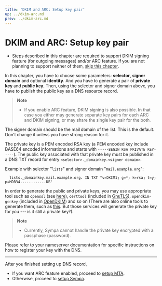 ```yaml
---
title: 'DKIM and ARC: Setup key pair'
up: ../dkim-arc.md
prev: ../dkim-arc.md
---
```


DKIM and ARC: Setup key pair
============================

  * Steps described in this chapter are required to support DKIM signing
    feature (for outgoing messages) and/or ARC feature.
    If you are not planning to support neither of them,
    [skip this chapter](setup-sympa.md).

In this chapter, you have to choose some parameters:
**selector**, **signer domain** and optional **identity**.
And you have to generate a pair of **private key** and **public key**.
Then, using the selector and signer domain above,
you have to publish the public key as a DNS resource record.

> **Note**
>
>   * If you enable ARC feature, DKIM signing is also possible.
>     In that case you either may generate separate key pairs for each ARC and
>     DKIM signing, or may share the single key pair for the both.

The signer domain should be the mail domain of the list. This is the
default.  Don't change it unless you have strong reason for it.

The private key is a PEM encoded RSA key (a PEM encoded key include BASE64
encoded informations and starts with `-----BEGIN RSA PRIVATE KEY-----`).
The public key associated with that private key must be published in a DNS
TXT record for entry `<selector>._domainkey.<signer domain>`.

Example with selector "`lists`" and signer domain "`mail.example.org`":

``` code
  lists._domainkey.mail.example.org. IN TXT "v=DKIM1; g=*; k=rsa; t=y; p=MDB34............DB"
```

In order to generate the public and private keys, you may use appropriate
tool such as `openssl` (see
[here](https://tools.ietf.org/html/rfc4871#appendix-C)),
`certtool` (included in [GnuTLS](https://www.gnutls.org/)),
`opendkim-genkey` (included in [OpenDKIM](http://www.opendkim.org/))
and so on
(There are also online tools to generate them, such as
[this](https://www.socketlabs.com/domainkey-dkim-generation-wizard/).
But those services will generate the private key for you ---
is it still a private key?).

<!--
Gone.
  * http://www.port25.com/support/support_dkwz.php
-->

> **Note**
>   * Currently, Sympa cannot handle the private key encrypted with a
>     passphase (password).

Please refer to your nameserver documentation for specific instructions on
how to register your key with the DNS.

----

After you finished setting up DNS record,

  * If you want ARC feature enabled, proceed to
    [setup MTA](setup-mta.md).
  * Otherwise, proceed to [setup Sympa](setup-sympa.md).

